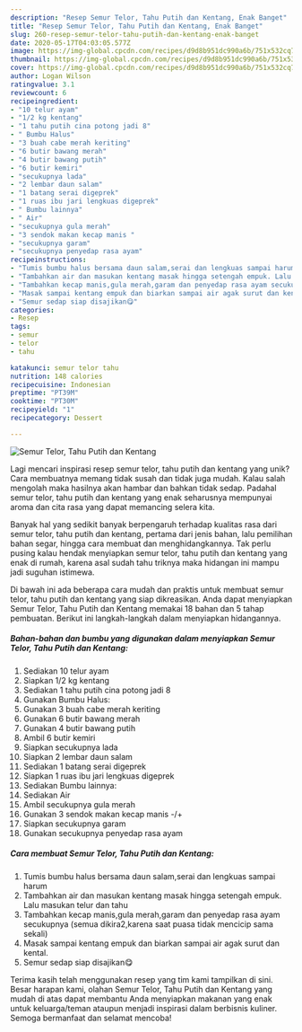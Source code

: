 ```yaml
---
description: "Resep Semur Telor, Tahu Putih dan Kentang, Enak Banget"
title: "Resep Semur Telor, Tahu Putih dan Kentang, Enak Banget"
slug: 260-resep-semur-telor-tahu-putih-dan-kentang-enak-banget
date: 2020-05-17T04:03:05.577Z
image: https://img-global.cpcdn.com/recipes/d9d8b951dc990a6b/751x532cq70/semur-telor-tahu-putih-dan-kentang-foto-resep-utama.jpg
thumbnail: https://img-global.cpcdn.com/recipes/d9d8b951dc990a6b/751x532cq70/semur-telor-tahu-putih-dan-kentang-foto-resep-utama.jpg
cover: https://img-global.cpcdn.com/recipes/d9d8b951dc990a6b/751x532cq70/semur-telor-tahu-putih-dan-kentang-foto-resep-utama.jpg
author: Logan Wilson
ratingvalue: 3.1
reviewcount: 6
recipeingredient:
- "10 telur ayam"
- "1/2 kg kentang"
- "1 tahu putih cina potong jadi 8"
- " Bumbu Halus"
- "3 buah cabe merah keriting"
- "6 butir bawang merah"
- "4 butir bawang putih"
- "6 butir kemiri"
- "secukupnya lada"
- "2 lembar daun salam"
- "1 batang serai digeprek"
- "1 ruas ibu jari lengkuas digeprek"
- " Bumbu lainnya"
- " Air"
- "secukupnya gula merah"
- "3 sendok makan kecap manis "
- "secukupnya garam"
- "secukupnya penyedap rasa ayam"
recipeinstructions:
- "Tumis bumbu halus bersama daun salam,serai dan lengkuas sampai harum"
- "Tambahkan air dan masukan kentang masak hingga setengah empuk. Lalu masukan telur dan tahu"
- "Tambahkan kecap manis,gula merah,garam dan penyedap rasa ayam secukupnya (semua dikira2,karena saat puasa tidak mencicip sama sekali)"
- "Masak sampai kentang empuk dan biarkan sampai air agak surut dan kental."
- "Semur sedap siap disajikan😋"
categories:
- Resep
tags:
- semur
- telor
- tahu

katakunci: semur telor tahu 
nutrition: 148 calories
recipecuisine: Indonesian
preptime: "PT39M"
cooktime: "PT30M"
recipeyield: "1"
recipecategory: Dessert

---
```



![Semur Telor, Tahu Putih dan Kentang](https://img-global.cpcdn.com/recipes/d9d8b951dc990a6b/751x532cq70/semur-telor-tahu-putih-dan-kentang-foto-resep-utama.jpg)

Lagi mencari inspirasi resep semur telor, tahu putih dan kentang yang unik? Cara membuatnya memang tidak susah dan tidak juga mudah. Kalau salah mengolah maka hasilnya akan hambar dan bahkan tidak sedap. Padahal semur telor, tahu putih dan kentang yang enak seharusnya mempunyai aroma dan cita rasa yang dapat memancing selera kita.

Banyak hal yang sedikit banyak berpengaruh terhadap kualitas rasa dari semur telor, tahu putih dan kentang, pertama dari jenis bahan, lalu pemilihan bahan segar, hingga cara membuat dan menghidangkannya. Tak perlu pusing kalau hendak menyiapkan semur telor, tahu putih dan kentang yang enak di rumah, karena asal sudah tahu triknya maka hidangan ini mampu jadi suguhan istimewa.




Di bawah ini ada beberapa cara mudah dan praktis untuk membuat semur telor, tahu putih dan kentang yang siap dikreasikan. Anda dapat menyiapkan Semur Telor, Tahu Putih dan Kentang memakai 18 bahan dan 5 tahap pembuatan. Berikut ini langkah-langkah dalam menyiapkan hidangannya.

<!--inarticleads1-->

##### Bahan-bahan dan bumbu yang digunakan dalam menyiapkan Semur Telor, Tahu Putih dan Kentang:

1. Sediakan 10 telur ayam
1. Siapkan 1/2 kg kentang
1. Sediakan 1 tahu putih cina potong jadi 8
1. Gunakan  Bumbu Halus:
1. Gunakan 3 buah cabe merah keriting
1. Gunakan 6 butir bawang merah
1. Gunakan 4 butir bawang putih
1. Ambil 6 butir kemiri
1. Siapkan secukupnya lada
1. Siapkan 2 lembar daun salam
1. Sediakan 1 batang serai digeprek
1. Siapkan 1 ruas ibu jari lengkuas digeprek
1. Sediakan  Bumbu lainnya:
1. Sediakan  Air
1. Ambil secukupnya gula merah
1. Gunakan 3 sendok makan kecap manis -/+
1. Siapkan secukupnya garam
1. Gunakan secukupnya penyedap rasa ayam




<!--inarticleads2-->

##### Cara membuat Semur Telor, Tahu Putih dan Kentang:

1. Tumis bumbu halus bersama daun salam,serai dan lengkuas sampai harum
1. Tambahkan air dan masukan kentang masak hingga setengah empuk. Lalu masukan telur dan tahu
1. Tambahkan kecap manis,gula merah,garam dan penyedap rasa ayam secukupnya (semua dikira2,karena saat puasa tidak mencicip sama sekali)
1. Masak sampai kentang empuk dan biarkan sampai air agak surut dan kental.
1. Semur sedap siap disajikan😋




Terima kasih telah menggunakan resep yang tim kami tampilkan di sini. Besar harapan kami, olahan Semur Telor, Tahu Putih dan Kentang yang mudah di atas dapat membantu Anda menyiapkan makanan yang enak untuk keluarga/teman ataupun menjadi inspirasi dalam berbisnis kuliner. Semoga bermanfaat dan selamat mencoba!
